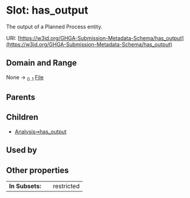 
# Slot: has_output


The output of a Planned Process entity.

URI: [https://w3id.org/GHGA-Submission-Metadata-Schema/has_output](https://w3id.org/GHGA-Submission-Metadata-Schema/has_output)


## Domain and Range

None &#8594;  <sub>0..1</sub> [File](File.md)

## Parents


## Children

 *  [Analysis➞has_output](Analysis_has_output.md)

## Used by


## Other properties

|  |  |  |
| --- | --- | --- |
| **In Subsets:** | | restricted |

